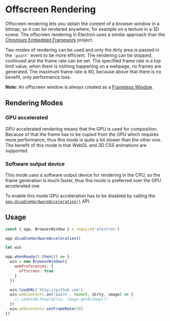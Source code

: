 # Offscreen Rendering

Offscreen rendering lets you obtain the content of a browser window in a bitmap,
so it can be rendered anywhere, for example on a texture in a 3D scene. The
offscreen rendering in Electron uses a similar approach than the [Chromium
Embedded Framework](https://bitbucket.org/chromiumembedded/cef) project.

Two modes of rendering can be used and only the dirty area is passed in the
`'paint'` event to be more efficient. The rendering can be stopped, continued
and the frame rate can be set. The specified frame rate is a top limit value,
when there is nothing happening on a webpage, no frames are generated. The
maximum frame rate is 60, because above that there is no benefit, only
performance loss.

**Note:** An offscreen window is always created as a [Frameless Window](../api/frameless-window.md).

## Rendering Modes

### GPU accelerated

GPU accelerated rendering means that the GPU is used for composition. Because of
that the frame has to be copied from the GPU which requires more performance,
thus this mode is quite a bit slower than the other one. The benefit of this
mode is that WebGL and 3D CSS animations are supported.

### Software output device

This mode uses a software output device for rendering in the CPU, so the frame
generation is much faster, thus this mode is preferred over the GPU accelerated
one.

To enable this mode GPU acceleration has to be disabled by calling the
[`app.disableHardwareAcceleration()`][disablehardwareacceleration] API.

## Usage

```javascript fiddle='docs/fiddles/features/offscreen-rendering'
const { app, BrowserWindow } = require('electron')

app.disableHardwareAcceleration()

let win

app.whenReady().then(() => {
  win = new BrowserWindow({
    webPreferences: {
      offscreen: true
    }
  })

  win.loadURL('http://github.com')
  win.webContents.on('paint', (event, dirty, image) => {
    // updateBitmap(dirty, image.getBitmap())
  })
  win.webContents.setFrameRate(30)
})
```

[disablehardwareacceleration]: ../api/app.md#appdisablehardwareacceleration
